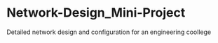 # Network-Design_Mini-Project
Detailed network design and configuration for an engineering coollege
